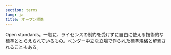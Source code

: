 ```yaml
---
section: terms
lang: ja
title: オープン標準
---
```


Open standards。一般に、ライセンスの制約を受けずに自由に使える技術的な標準ととらえられているもの。ベンダー中立な立場で作られた標準規格と解釈されることもある。
